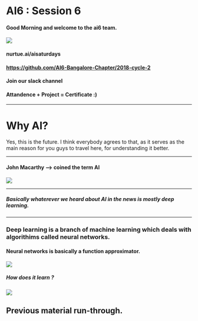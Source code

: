 # AI6 : Session 6

#### Good Morning and welcome to the ai6 team.

![](https://sayingimages.com/wp-content/uploads/welcome-to-the-team-meme.jpg)

#### nurtue.ai/aisaturdays
#### https://github.com/AI6-Bangalore-Chapter/2018-cycle-2
#### Join our slack channel
#### Attandence + Project = Certificate :)
-----
# Why AI?

Yes, this is the future. I think everybody agrees to that, as it serves as the main reason for you guys to travel here, for understanding it better.

------
#### John Macarthy --> coined the term AI

![](https://i.ytimg.com/vi/kL6J3y9ZCRQ/maxresdefault.jpg)

------
##### Basically whaterever we heard about AI in the news is mostly deep learning.
------

### Deep learning is a branch of machine learning which deals with algorithims called neural networks.

#### Neural networks is basically a function approximator.

![](https://cdn-images-1.medium.com/max/2000/1*bhFifratH9DjKqMBTeQG5A.gif)

##### How does it learn ?
![](http://4.bp.blogspot.com/_gHN52xJ15r0/RgaEzIYHyDI/AAAAAAAAADk/ChxceKbcouo/s1600/animate_ANN.gif)


## Previous material run-through.
